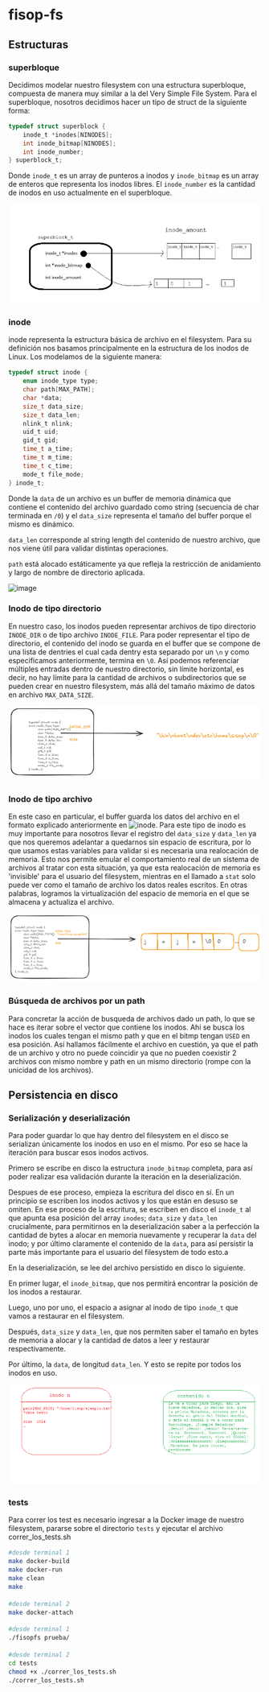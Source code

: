 # fisop-fs

## Estructuras

### superbloque

Decidimos modelar nuestro filesystem con una estructura superbloque, compuesta de manera muy similar a la del Very Simple File System. Para el superbloque, nosotros decidimos hacer un tipo de struct de la siguiente forma:

```c
typedef struct superblock {
	inode_t *inodes[NINODES];
	int inode_bitmap[NINODES];
	int inode_number;
} superblock_t;

```

Donde `inode_t` es un array de punteros a inodos y `inode_bitmap` es un array de enteros que representa los inodos libres. El `inode_number` es la cantidad de inodos en uso actualmente en el superbloque.

![image](imagenes/superbloque.png)

### inode

inode representa la estructura básica de archivo en el filesystem. Para su definición nos basamos principalmente en la estructura de los inodos de Linux. Los modelamos de la siguiente manera:

```c
typedef struct inode {
	enum inode_type type;
	char path[MAX_PATH];
	char *data;
	size_t data_size;
	size_t data_len;
	nlink_t nlink;
	uid_t uid;
	gid_t gid;
	time_t a_time;
	time_t m_time;
	time_t c_time;
	mode_t file_mode;
} inode_t;
```

Donde la `data` de un archivo es un buffer de memoria dinámica que contiene el contenido del archivo guardado como string (secuencia de char terminada en `/0`) y el `data_size` representa el tamaño del buffer porque el mismo es dinámico.

`data_len` corresponde al string length del contenido de nuestro archivo, que nos viene útil para validar distintas operaciones.

`path` está alocado estáticamente ya que refleja la restricción de anidamiento y largo de nombre de directorio aplicada.

![image](imagenes/inodo.png)

### Inodo de tipo directorio

En nuestro caso, los inodos pueden representar archivos de tipo directorio `INODE_DIR` o de tipo archivo `INODE_FILE`. Para poder representar el tipo de directorio, el contenido del inodo se guarda en el buffer que se compone de una lista de dentries el cual cada dentry esta separado por un `\n` y como especificamos anteriormente, termina en `\0`. Así podemos referenciar múltiples entradas dentro de nuestro directorio, sin límite horizontal, es decir, no hay límite para la cantidad de archivos o subdirectorios que se pueden crear en nuestro filesystem, más allá del tamaño máximo de datos en archivo `MAX_DATA_SIZE`.

![image](imagenes/inodo_directorio.png)

### Inodo de tipo archivo

En este caso en particular, el buffer guarda los datos del archivo en el formato explicado anteriormente en ![inode](#inode). Para este tipo de inodo es muy importante para nosotros llevar el registro del `data_size` y `data_len` ya que nos queremos adelantar a quedarnos sin espacio de escritura, por lo que usamos estas variables para validar si es necesaria una realocación de memoria. Esto nos permite emular el comportamiento real de un sistema de archivos al tratar con esta situación, ya que esta realocación de memoria es 'invisible' para el usuario del filesystem, mientras en el llamado a `stat` solo puede ver como el tamaño de archivo los datos reales escritos. En otras palabras, logramos la virtualización del espacio de memoria en el que se almacena y actualiza el archivo.

![image](imagenes/inodo_archivo.png)

### Búsqueda de archivos por un path

Para concretar la acción de busqueda de archivos dado un path, lo que se hace es iterar sobre el vector que contiene los inodos. Ahi se busca los inodos los cuales tengan el mismo path y que en el bitmp tengan `USED` en esa posición. Así hallamos fácilmente el archivo en cuestión, ya que el path de un archivo y otro no puede coincidir ya que no pueden coexistir 2 archivos con mismo nombre y path en un mismo directorio (rompe con la unicidad de los archivos).

## Persistencia en disco

### Serialización y deserialización

Para poder guardar lo que hay dentro del filesystem en el disco se serializan únicamente los inodos en uso en el mismo. Por eso se hace la iteración para buscar esos inodos activos.

Primero se escribe en disco la estructura `inode_bitmap` completa, para así poder realizar esa validación durante la iteración en la deserialización.

Despues de ese proceso, empieza la escritura del disco en sí. En un principio se escriben los inodos activos y los que están en desuso se omiten. En ese proceso de la escritura, se escriben en disco el `inode_t` al que apunta esa posición del array `inodes`; `data_size` y `data_len` crucialmente, para permitirnos en la deserialización saber a la perfección la cantidad de bytes a alocar en memoria nuevamente y recuperar la `data` del inodo; y por último claramente el contenido de la `data`, para así persistir la parte más importante para el usuario del filesystem de todo esto.a

En la deserialización, se lee del archivo persistido en disco lo siguiente.

En primer lugar, el `inode_bitmap`, que nos permitirá encontrar la posición de los inodos a restaurar.

Luego, uno por uno, el espacio a asignar al inodo de tipo `inode_t` que vamos a restaurar en el filesystem.

Después, `data_size` y `data_len`, que nos permiten saber el tamaño en bytes de memoria a alocar y la cantidad de datos a leer y restaurar respectivamente.

Por último, la `data`, de longitud `data_len`. Y esto se repite por todos los inodos en uso.

![image](imagenes/ejemplo_serializar.png)

### tests

Para correr los test es necesario ingresar a la Docker image de nuestro filesystem, pararse sobre el directorio `tests` y ejecutar el archivo correr_los_tests.sh

```bash
#desde terminal 1
make docker-build
make docker-run
make clean
make

#desde terminal 2
make docker-attach

#desde terminal 1
./fisopfs prueba/

#desde terminal 2
cd tests
chmod +x ./correr_los_tests.sh
./correr_los_tests.sh
```
